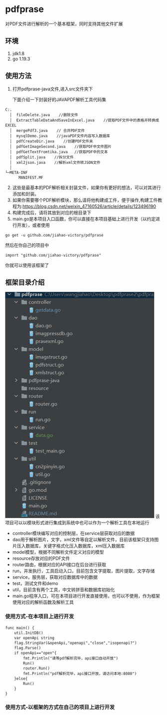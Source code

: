 # pdfprase
对PDF文件进行解析的一个基本框架，同时支持其他文件扩展
## 环境
1. jdk1.8
2. go 1.19.3
## 使用方法
1. 打开pdfprase-java文件,进入src文件夹下

    下面介绍一下封装好的JAVAPDF解析工具代码集
  ```azure
C:.
    │  fileDelete.java    //删除文件
    │  ExtractTableDataAndSaveInExcel.java    //提取PDF文件中的表格并转换成EXCEL
    │  mergePdf3.java    // 合并PDF文件
    │  mysqlDemo.java    //javaPDF文件内容写入数据库
    │  pdfCreateDir.java    //创建PDF文件夹
    │  pdfGetImageSecond.java    //获取PDF中文件图片
    │  pdfGetTextFromtika.java   //获取PDF中的文本
    │  pdfSplit.java    //拆分文件
    │  xml2json.java    //解析xml文件转JSON文件
    │
└─META-INF
        MANIFEST.MF

```
2. 这些是最基本的PDF解析相关封装文件，如果你有更好的想法，可以对其进行添加和封装。
3. 如果你需要哪个PDF解析模块，那么请将他构建成工件，便于操作,构建工件教程为:https://blog.csdn.net/weixin_47160526/article/details/123496190
4. 构建完成后，请将其放到对应的根目录下
5. main.go是本项目入口函数，你可以直接在本项目基础上进行开发（以约定进行开发），或者使用
```
go get -u github.com/jiahao-victory/pdfprase
```
然后在你自己的项目中
```azure
import "github.com/jiahao-victory/pdfprase"
```
你就可以使用该框架了
## 框架目录介绍
![img.png](img.png)
该项目可以以模块形式进行集成到系统中也可以作为一个解析工具在本地运行
* controller模块编写对应的控制层，在service层获取对应的数据
* dao用于解析图片，文字，xml文件等自定以解析文件，目前该框架只支持图片压入数据库，关键字格式化压入数据库，xml压入数据库
* model模型，根据不同解析文件定义对应的模型
* resource存放对应的PDF文件
* router路由，根据对应的API接口在后台进行获取
* run，并发执行，工具启动入口，目前包含文字提取，图片提取，文字存储
* service，服务层，获取对应数据库中的数据
* test，测试文件和demo
* util，目前含有两个工具，中文转拼音和数据库初始化
* main.go程序入口，可在本项目进行开发直接使用，也可以不使用，作为框架使用对应的解析函数及解析工具
### 使用方式-在本项目上进行开发
```azure
func main() {
	util.InitDB()
	var openApi string
	flag.StringVar(&openApi,"openapi","close","isopenapi?")
	flag.Parse()
	if openApi=="open"{
		fmt.Println("请等pdf解析完毕，api接口自动开放")
		Run()
		router.Run()
		fmt.Println("pdf解析完毕，api接口开放，请访问本地:8080")
	}else{
		Run()
    }
}
```
### 使用方式-以框架的方式在自己的项目上进行开发
